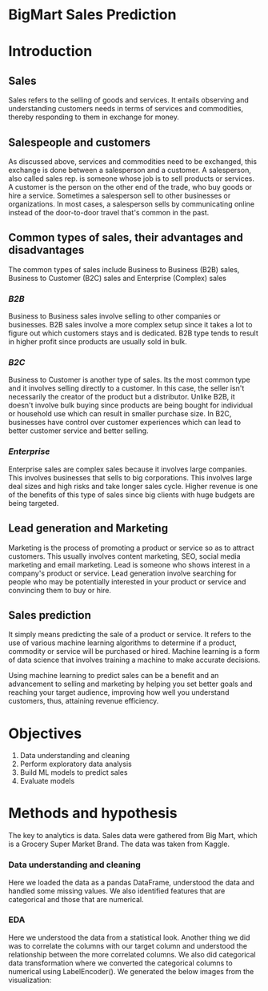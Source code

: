 # BigMart Sales Prediction

# Introduction

## Sales
Sales refers to the selling of goods and services. It entails observing and understanding customers needs in terms of services and commodities, thereby responding to them in exchange for money.

## Salespeople and customers
As discussed above, services and commodities need to be exchanged, this exchange is done between a salesperson and a customer. A salesperson, also called sales rep. is someone whose job is to sell products or services. A customer is the person on the other end of the trade, who buy goods or hire a service. Sometimes a salesperson sell to other businesses or organizations. In most cases, a salesperson sells by communicating online instead of the door-to-door travel that's common in the past.

## Common types of sales, their advantages and disadvantages
The common types of sales include Business to Business (B2B) sales, Business to Customer (B2C) sales and Enterprise (Complex) sales

### ***B2B***
Business to Business sales involve selling to other companies or businesses. B2B sales involve a more complex setup since it takes a lot to figure out which customers stays and is dedicated. B2B type tends to result in higher profit since products are usually sold in bulk.

### ***B2C***
Business to Customer is another type of sales. Its the most common type and it involves selling directly to a customer. In this case, the seller isn't necessarily the creator of the product but a distributor. Unlike B2B, it doesn't involve bulk buying since products are being bought for individual or household use which can result in smaller purchase size. In B2C, businesses have control over customer experiences which can lead to better customer service and better selling.

### ***Enterprise***
Enterprise sales are complex sales because it involves large companies. This involves businesses that sells to big corporations. This involves large deal sizes and high risks and take longer sales cycle. Higher revenue is one of the benefits of this type of sales since big clients with huge budgets are being targeted.

## Lead generation and Marketing
Marketing is the process of promoting a product or service so as to attract customers. This usually involves content marketing, SEO, social media marketing and email marketing. Lead is someone who shows interest in a company's product or service. Lead generation involve searching for people who may be potentially interested in your product or service and convincing them to buy or hire.

## Sales prediction
It simply means predicting the sale of a product or service. It refers to the use of various machine learning algorithms to determine if a product, commodity or service will be purchased or hired. Machine learning is a form of data science that involves training a machine to make accurate decisions.

Using machine learning to predict sales can be a benefit and an advancement to selling and marketing by  helping you set better goals and reaching your target audience, improving how well you understand customers, thus, attaining revenue efficiency.

# Objectives
1. Data understanding and cleaning
2. Perform exploratory data analysis
3. Build ML models to predict sales
4. Evaluate models

# Methods and hypothesis
The key to analytics is data. Sales data were gathered from Big Mart, which is a Grocery Super Market Brand. The data was taken from Kaggle.

### Data understanding and cleaning
Here we loaded the data as a pandas DataFrame, understood the data and handled some missing values. We also identified features that are categorical and those that are numerical.

### EDA
Here we understood the data from a statistical look. Another thing we did was to correlate the columns with our target column and understood the relationship between the more correlated columns. We also did categorical data transformation where we converted the categorical columns to numerical using LabelEncoder(). We generated the below images from the visualization:
